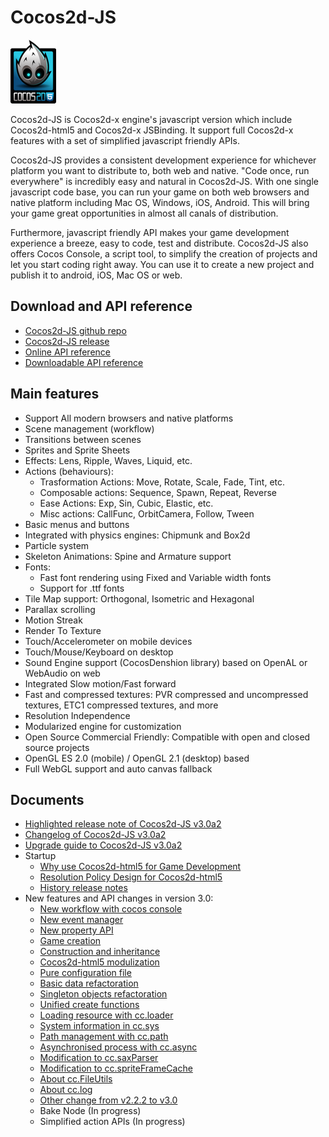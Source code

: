 # Cocos2d-JS

![](./res/html5.png)

Cocos2d-JS is Cocos2d-x engine's javascript version which include Cocos2d-html5 and Cocos2d-x JSBinding. It support full Cocos2d-x features with a set of simplified javascript friendly APIs.

Cocos2d-JS provides a consistent development experience for whichever platform you want to distribute to, both web and native. "Code once, run everywhere" is incredibly easy and natural in Cocos2d-JS. With one single javascript code base, you can run your game on both web browsers and native platform including Mac OS, Windows, iOS, Android. This will bring your game great opportunities in almost all canals of distribution.

Furthermore, javascript friendly API makes your game development experience a breeze, easy to code, test and distribute. Cocos2d-JS also offers Cocos Console, a script tool, to simplify the creation of projects and let you start coding right away. You can use it to create a new project and publish it to android, iOS, Mac OS or web.

## Download and API reference

- [Cocos2d-JS github repo](http://github.com/cocos2d/cocos2d-js/)
- [Cocos2d-JS release](http://www.cocos2d-x.org/download)
- [Online API reference](http://www.cocos2d-x.org/wiki/Reference)
- [Downloadable API reference](http://cdn.cocos2d-x.org/Cocos2d-html5_v3.0_Alpha2_API_Doc.zip)

## Main features

* Support All modern browsers and native platforms
* Scene management (workflow)
* Transitions between scenes
* Sprites and Sprite Sheets
* Effects: Lens, Ripple, Waves, Liquid, etc.
* Actions (behaviours):
    * Trasformation Actions: Move, Rotate, Scale, Fade, Tint, etc.
    * Composable actions: Sequence, Spawn, Repeat, Reverse
    * Ease Actions: Exp, Sin, Cubic, Elastic, etc.
    * Misc actions: CallFunc, OrbitCamera, Follow, Tween
* Basic menus and buttons
* Integrated with physics engines: Chipmunk and Box2d
* Particle system
* Skeleton Animations: Spine and Armature support
* Fonts:
    * Fast font rendering using Fixed and Variable width fonts
    * Support for .ttf fonts
* Tile Map support: Orthogonal, Isometric and Hexagonal
* Parallax scrolling
* Motion Streak
* Render To Texture
* Touch/Accelerometer on mobile devices
* Touch/Mouse/Keyboard on desktop
* Sound Engine support (CocosDenshion library) based on OpenAL or WebAudio on web
* Integrated Slow motion/Fast forward
* Fast and compressed textures: PVR compressed and uncompressed textures, ETC1 compressed textures, and more
* Resolution Independence
* Modularized engine for customization
* Open Source Commercial Friendly: Compatible with open and closed source projects
* OpenGL ES 2.0 (mobile) / OpenGL 2.1 (desktop) based
* Full WebGL support and auto canvas fallback
   
## Documents

- [Highlighted release note of Cocos2d-JS v3.0a2](./release-notes/v3.0a2/release-note/en.md)
- [Changelog of Cocos2d-JS v3.0a2](./release-notes/v3.0a2/changelog/en.md)
- [Upgrade guide to Cocos2d-JS v3.0a2](./release-notes/v3.0a/upgrade-guide/en.md)
- Startup
    - [Why use Cocos2d-html5 for Game Development](./v2/cocosh5-advantages/en.md)
    - [Resolution Policy Design for Cocos2d-html5](./v2/resolution-policy-design/en.md)
    - [History release notes](./release-notes/en.md)
- New features and API changes in version 3.0:
    - [New workflow with cocos console](./v2/cocos-console/en.md)
    - [New event manager](./v3/eventManager/en.md)
    - [New property API](./v3/getter-setter-api/en.md)
    - [Game creation](./v3/cc-game/en.md)
    - [Construction and inheritance](./v3/inheritance/en.md)
    - [Cocos2d-html5 modulization](./v3/moduleconfig-json/en.md)
    - [Pure configuration file](./v3/project-json/en.md)
    - [Basic data refactoration](./v3/basic-data/en.md)
    - [Singleton objects refactoration](./v3/singleton-objs/en.md)
    - [Unified create functions](./v3/create-api/en.md)
    - [Loading resource with cc.loader](./v3/cc-loader/en.md)
    - [System information in cc.sys](./v3/cc-sys/en.md)
    - [Path management with cc.path](./v3/cc-path/en.md)
    - [Asynchronised process with cc.async](./v3/cc-async/en.md)
    - [Modification to cc.saxParser](./v3/cc-saxparser/en.md)
    - [Modification to cc.spriteFrameCache](./v3/cc-spriteframecache/en.md)
    - [About cc.FileUtils](./v3/cc-fileutils/en.md)
    - [About cc.log](./v3/cc-log/en.md)
    - [Other change from v2.2.2 to v3.0](./v3/more-change-from-v2-to-v3/en.md)
    - Bake Node (In progress)
    - Simplified action APIs (In progress)